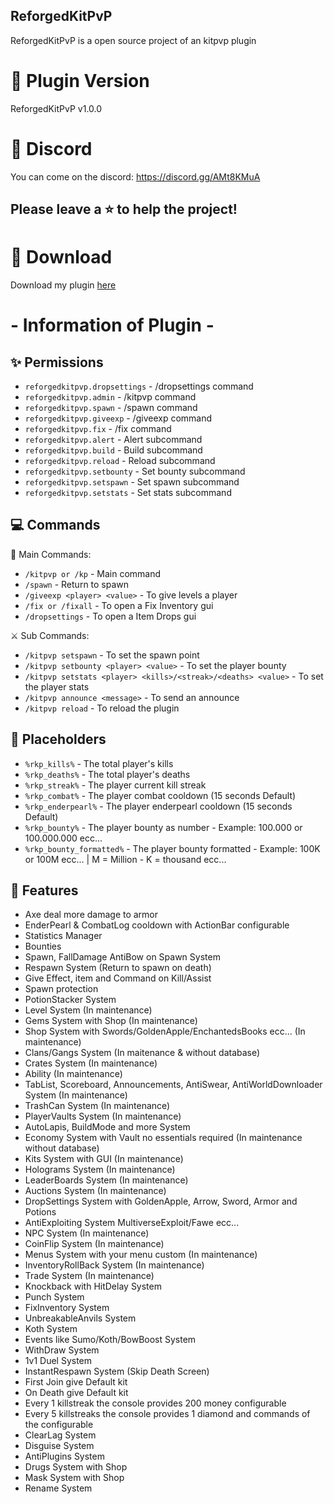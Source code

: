 ## ReforgedKitPvP

ReforgedKitPvP is a open source project of an kitpvp plugin

# 🛒 Plugin Version

ReforgedKitPvP v1.0.0 

# 💬 Discord

You can come on the discord: https://discord.gg/AMt8KMuA

## Please leave a ⭐ to help the project!

# 📂 Download

Download my plugin [here](https://discord.gg/AMt8KMuA)

# - Information of Plugin -

## ✨ Permissions

* `reforgedkitpvp.dropsettings` - /dropsettings command
* `reforgedkitpvp.admin` - /kitpvp command
* `reforgedkitpvp.spawn` - /spawn command
* `reforgedkitpvp.giveexp` - /giveexp command
* `reforgedkitpvp.fix` - /fix command
* `reforgedkitpvp.alert` - Alert subcommand
* `reforgedkitpvp.build` - Build subcommand
* `reforgedkitpvp.reload` - Reload subcommand
* `reforgedkitpvp.setbounty` - Set bounty subcommand
* `reforgedkitpvp.setspawn` - Set spawn subcommand
* `reforgedkitpvp.setstats` - Set stats subcommand

## 💻 Commands

🏹 Main Commands:
* `/kitpvp or /kp` - Main command
* `/spawn` - Return to spawn
* `/giveexp <player> <value>` - To give levels a player
* `/fix or /fixall` - To open a Fix Inventory gui
* `/dropsettings` - To open a Item Drops gui

⚔ Sub Commands:
* `/kitpvp setspawn` - To set the spawn point
* `/kitpvp setbounty <player> <value>` - To set the player bounty
* `/kitpvp setstats <player> <kills>/<streak>/<deaths> <value>` - To set the player stats
* `/kitpvp announce <message>` - To send an announce
* `/kitpvp reload` - To reload the plugin

## 🧩 Placeholders

* `%rkp_kills%` - The total player's kills
* `%rkp_deaths%` - The total player's deaths
* `%rkp_streak%` - The player current kill streak
* `%rkp_combat%` - The player combat cooldown (15 seconds Default)
* `%rkp_enderpearl%` - The player enderpearl cooldown (15 seconds Default)
* `%rkp_bounty%` - The player bounty as number - Example: 100.000 or 100.000.000 ecc...
* `%rkp_bounty_formatted%` - The player bounty formatted - Example: 100K or 100M ecc... | M = Million - K = thousand ecc...

## 🔗 Features
* Axe deal more damage to armor
* EnderPearl & CombatLog cooldown with ActionBar configurable
* Statistics Manager
* Bounties
* Spawn, FallDamage AntiBow on Spawn System
* Respawn System (Return to spawn on death)
* Give Effect, item and Command on Kill/Assist
* Spawn protection
* PotionStacker System
* Level System (In maintenance)
* Gems System with Shop (In maintenance)
* Shop System with Swords/GoldenApple/EnchantedsBooks ecc... (In maintenance)
* Clans/Gangs System (In maitenance & without database)
* Crates System (In maintenance)
* Ability (In maintenance)
* TabList, Scoreboard, Announcements, AntiSwear, AntiWorldDownloader System (In maintenance)
* TrashCan System (In maintenance)
* PlayerVaults System (In maintenance)
* AutoLapis, BuildMode and more System
* Economy System with Vault no essentials required (In maintenance without database)
* Kits System with GUI (In maintenance)
* Holograms System (In maintenance)
* LeaderBoards System (In maintenance)
* Auctions System (In maintenance)
* DropSettings System with GoldenApple, Arrow, Sword, Armor and Potions
* AntiExploiting System MultiverseExploit/Fawe ecc...
* NPC System (In maintenance)
* CoinFlip System (In maintenance)
* Menus System with your menu custom (In maintenance)
* InventoryRollBack System (In maintenance)
* Trade System (In maintenance)
* Knockback with HitDelay System
* Punch System
* FixInventory System
* UnbreakableAnvils System
* Koth System
* Events like Sumo/Koth/BowBoost System
* WithDraw System
* 1v1 Duel System
* InstantRespawn System (Skip Death Screen)
* First Join give Default kit
* On Death give Default kit
* Every 1 killstreak the console provides 200 money configurable
* Every 5 killstreaks the console provides 1 diamond and commands of the configurable
* ClearLag System
* Disguise System
* AntiPlugins System
* Drugs System with Shop
* Mask System with Shop
* Rename System
